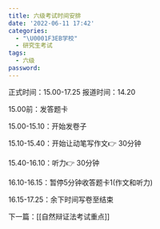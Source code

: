 ```yaml
---
title: 六级考试时间安排
date: '2022-06-11 17:42'
categories:
  - "\U0001F3EB学校"
  - 研究生考试
tags:
  - 六级
password:
---
```

正式时间：15.00-17.25
报道时间：14.20

15.00前：发答题卡

15.00-15.10：开始发卷子

15.10-15.40：开始让动笔写作文👉 30分钟

15.40-16.10：听力👉 30分钟

16.10-16.15：暂停5分钟收答题卡1(作文和听力)

16.15-17.25：余下时间写卷至结束


下一篇：[[自然辩证法考试重点]]












